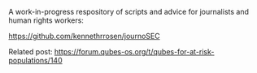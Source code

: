 A work-in-progress respository of scripts and advice for journalists and human rights workers:

https://github.com/kennethrrosen/journoSEC

Related post: https://forum.qubes-os.org/t/qubes-for-at-risk-populations/140